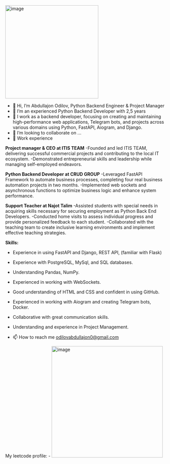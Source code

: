 <img width="293" alt="image" src="https://github.com/user-attachments/assets/af1e4375-eb81-4beb-a323-adc3ecbc83f6">

- 👋 Hi, I’m Abdullajon Odilov, Python Backend Engineer & Project Manager
- 👀 I’m an experienced Python Backend Developer with 2,5 years
- 🌱 I work as a backend developer, focusing on creating and maintaining high-performance web applications, Telegram bots, and projects across various domains using Python, FastAPI, Aiogram, and Django.
- 💞️ I’m looking to collaborate on ...
- 💼 Work experience 

**Project manager & CEO at ITIS TEAM**
-Founded and led ITIS TEAM, delivering successful commercial projects and contributing to the
local IT ecosystem.
-Demonstrated entrepreneurial skills and leadership while managing self-employed endeavors.

**Python Backend Developer at CRUD GROUP**
-Leveraged FastAPI Framework to automate business processes, completing four real business
automation projects in two months.
-Implemented web sockets and asynchronous functions to optimize business logic and enhance system performance.

**Support Teacher at Najot Talim**
-Assisted students with special needs in acquiring skills necessary for securing employment as Python Back End Developers.
-Conducted home visits to assess individual progress and provide personalized feedback to each student.
-Collaborated with the teaching team to create inclusive learning environments and implement effective teaching strategies.

**Skills:**
- Experience in using FastAPI and Django, REST API, (familiar with Flask)
- Experience with PostgreSQL, MySql, and SQL databases.
- Understanding Pandas, NumPy.
- Experienced in working with WebSockets.
- Good understanding of HTML and CSS and confident in using GitHub.
- Experienced in working with Aiogram and creating Telegram bots, Docker.
- Collaborative with great communication skills.
- Understanding and experience in Project Management.


- 📫 How to reach me odilovabdullajon0@gmail.com

My leetcode profile: - <img width="350" alt="image" src="https://github.com/user-attachments/assets/49b8d909-8980-41e2-bd76-b967c8f8c4b2">



<!---
AbdullajonOdilov/AbdullajonOdilov is a ✨ special ✨ repository because its `README.md` (this file) appears on your GitHub profile.
You can click the Preview link to take a look at your changes.
--->
